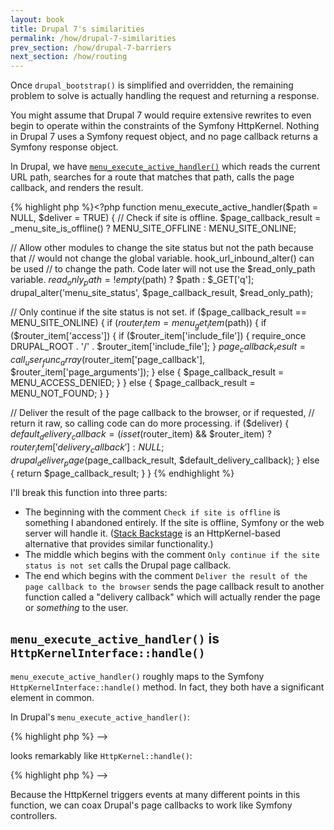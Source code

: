 ```yaml
---
layout: book
title: Drupal 7's similarities
permalink: /how/drupal-7-similarities
prev_section: /how/drupal-7-barriers
next_section: /how/routing
---
```


Once `drupal_bootstrap()` is simplified and overridden, the remaining problem to solve is actually handling the request and returning a response.

You might assume that Drupal 7 would require extensive rewrites to even begin to operate within the constraints of the Symfony HttpKernel. Nothing in Drupal 7 uses a Symfony request object, and no page callback returns a Symfony response object.

In Drupal, we have [`menu_execute_active_handler()`](https://api.drupal.org/api/drupal/includes%21menu.inc/function/menu_execute_active_handler/7) which reads the current URL path, searches for a route that matches that path, calls the page callback, and renders the result.

{% highlight php %}<?php
function menu_execute_active_handler($path = NULL, $deliver = TRUE) {
  // Check if site is offline.
  $page_callback_result = _menu_site_is_offline() ? MENU_SITE_OFFLINE : MENU_SITE_ONLINE;

  // Allow other modules to change the site status but not the path because that
  // would not change the global variable. hook_url_inbound_alter() can be used
  // to change the path. Code later will not use the $read_only_path variable.
  $read_only_path = !empty($path) ? $path : $_GET['q'];
  drupal_alter('menu_site_status', $page_callback_result, $read_only_path);

  // Only continue if the site status is not set.
  if ($page_callback_result == MENU_SITE_ONLINE) {
    if ($router_item = menu_get_item($path)) {
      if ($router_item['access']) {
        if ($router_item['include_file']) {
          require_once DRUPAL_ROOT . '/' . $router_item['include_file'];
        }
        $page_callback_result = call_user_func_array($router_item['page_callback'], $router_item['page_arguments']);
      }
      else {
        $page_callback_result = MENU_ACCESS_DENIED;
      }
    }
    else {
      $page_callback_result = MENU_NOT_FOUND;
    }
  }

  // Deliver the result of the page callback to the browser, or if requested,
  // return it raw, so calling code can do more processing.
  if ($deliver) {
    $default_delivery_callback = (isset($router_item) && $router_item) ? $router_item['delivery_callback'] : NULL;
    drupal_deliver_page($page_callback_result, $default_delivery_callback);
  }
  else {
    return $page_callback_result;
  }
}
{% endhighlight %}<!-- ?> -->

I'll break this function into three parts:

* The beginning with the comment `Check if site is offline` is something I abandoned entirely. If the site is offline, Symfony or the web server will handle it. ([Stack Backstage](https://github.com/atst/stack-backstage) is an HttpKernel-based alternative that provides similar functionality.)
* The middle which begins with the comment `Only continue if the site status is not set` calls the Drupal page callback.
* The end which begins with the comment `Deliver the result of the page callback to the browser` sends the page callback result to another function called a "delivery callback" which will actually render the page or *something* to the user.

## `menu_execute_active_handler()` is `HttpKernelInterface::handle()`

`menu_execute_active_handler()` roughly maps to the Symfony `HttpKernelInterface::handle()` method. In fact, they both have a significant element in common.

In Drupal's `menu_execute_active_handler()`:

{% highlight php %}<?php
$page_callback_result = call_user_func_array($router_item['page_callback'], $router_item['page_arguments']);
{% endhighlight %}<!-- ?> -->

looks remarkably like `HttpKernel::handle()`:

{% highlight php %}<?php
$response = call_user_func_array($controller, $arguments);
{% endhighlight %}<!-- ?> -->

Because the HttpKernel triggers events at many different points in this function, we can coax Drupal's page callbacks to work like Symfony controllers.
